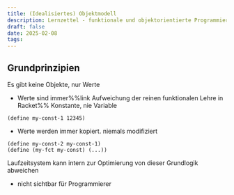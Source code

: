 ```yaml
---
title: (Idealisiertes) Objektmodell
description: Lernzettel - funktionale und objektorientierte Programmierung
draft: false
date: 2025-02-08
tags:
---
```

## Grundprinzipien
Es gibt keine Objekte, nur Werte
- Werte sind immer%%link Aufweichung der reinen funktionalen Lehre in Racket%% Konstante, nie Variable
```racket
(define my-const-1 12345)
```
- Werte werden immer kopiert. niemals modifiziert
```racket
(define my-const-2 my-const-1)
(define (my-fct my-const) (...))
```

Laufzeitsystem kann intern zur Optimierung von dieser Grundlogik abweichen
- nicht sichtbar für Programmierer
